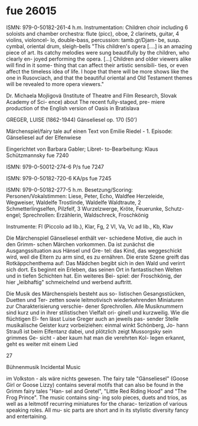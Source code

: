 # fue 26015

ISMN: 979-0-50182-261-4 h.m. Instrumentation: Children choir including 6 soloists and chamber orchestra: flute (picc), oboe, 2 clarinets, guitar, 4 violins, violoncel- lo, double-bass, percussion: tamb.gr/Djam- be, susp. cymbal, oriental drum, sleigh-bells "This children's opera [....] is an amazing piece of art. Its catchy melodies were sung beautifully by the children, who clearly en- joyed performing the opera. [...] Children and older viewers alike will find in it some- thing that can affect their artistic sensibili- ties, or even affect the timeless idea of life. I hope that there will be more shows like the one in Rusovciach, and that the beautiful oriental and Old Testament themes will be revealed to more opera viewers."

Dr. Michaela Mojligovä (Institute of Theatre and Film Research, Slovak Academy of Sci- ence) about The recent fully-staged, pre- miere production of the English version of Oasis in Bratislava

GREGER, LUISE (1862-1944) Gänseliesel op. 170 (50')

Märchenspiel/fairy tale auf einen Text von Emilie Riedel - 1. Episode: Gänseliesel auf der Elfenwiese

Eingerichtet von Barbara Gabler; Libret- to-Bearbeitung: Klaus Schützmannsky fue 7240

ISMN: 979-0-50012-274-6 P/s fue 7247

ISMN: 979-0-50182-720-6 KA/ps fue 7245

ISMN: 979-0-50182-277-5 h.m. Besetzung/Scoring: Personen/Vokalstimmen: Liese, Peter, Echo, Waldfee Herzeleide, Wegweiser, Waldelfe Trostlinde, Waldelfe Waldtraute, 2 Schmetterlingselfen, Pilzfelf, 3 Wurzelzwerge, Kröte, Feuerunke, Schutz- engel; Sprechrollen: Erzählerin, Waldschreck, Froschkönig

Instrumente: Fl (Piccolo ad lib.), Klar, Fg, 2 VI, Va, Vc ad lib., Kb, Klav

Die Märchenspiel Gänseliesel enthält ver- schiedene Motive, die auch in den Grimm- schen Märchen vorkommen. Da ist zunächst die Ausgangssituation aus Hänsel und Gre- tel: das Kind, das weggeschickt wird, weil die Eltern zu arm sind, es zu ernähren. Die erste Szene greift das Rotkäppchenthema auf: Das Mädchen begibt sich in den Wald und verirrt sich dort. Es beginnt ein Erleben, das seinen Ort in fantastischen Welten und in tiefen Schichten hat. Ein weiteres Bei- spiel: der Froschkönig, der hier „leibhaftig" schmeichelnd und werbend auftritt.

Die Musik des Märchenspiels besteht aus so- listischen Gesangsstücken, Duetten und Ter- zetten sowie leitmotivisch wiederkehrenden Miniaturen zur Charakterisierung verschie- dener Sprechrollen. Alle Musiknummern sind kurz und in ihrer stilistischen Vielfalt ori- ginell und kurzweilig. Wie die flüchtigen El- fen lässt Luise Greger auch an jeweils pas- sender Stelle musikalische Geister kurz vorbeiziehen: einmal winkt Schönberg, Jo- hann Strauß ist beim Elfentanz dabei, und plötzlich zeigt Mussorgsky sein grimmes Ge- sicht - aber kaum hat man die verehrten Kol- legen erkannt, geht es weiter mit einem Lied

27

Bühnenmusik Incidental Music

im Volkston - als wäre nichts gewesen. The fairy tale "Gänseliesel" (Goose Girl or Goose Lizzy) contains several motifs that can also be found in the Grimm fairy tales "Han- sel and Gretel", "Little Red Riding Hood" and "The Frog Prince". The music contains sing- ing solo pieces, duets and trios, as well as a leitmotif recurring miniatures for the charac- terization of various speaking roles. All mu- sic parts are short and in its stylistic diversity fancy and entertaining.